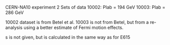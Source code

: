 CERN-NA10 experiment
2 Sets of data
10002: Plab = 194 GeV
10003: Plab = 286 GeV

10002 dataset is from Betel et al.
10003 is not from Betel, but from a re-analysis using a better estimate of Fermi motion effects.

s is not given, but is calculated in the same way as for E615
